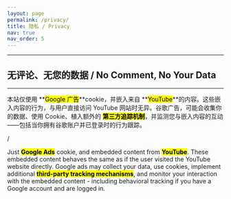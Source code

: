 ```yaml
---
layout: page
permalink: /privacy/
title: 隐私 / Privacy
nav: true
nav_order: 5
---
```


---

## 无评论、无您的数据 / No Comment, No Your Data

---

本站仅使用 **<mark>Google 广告</mark>**cookie，并嵌入来自 **<mark>YouTube</mark>**的内容。这些嵌入内容的行为，与用户直接访问 YouTube 网站时无异。谷歌广告，可能会收集你的数据、使用 Cookie、植入额外的 **<mark>第三方追踪机制</mark>**，并监测您与嵌入内容的互动——包括当你拥有谷歌账户并已登录时的行为跟踪。

/

Just **<mark>Google Ads</mark>** cookie, and embedded content from **<mark>YouTube</mark>**. These embedded content behaves the same as if the user visited the YouTube website directly. Google ads may collect your data, use cookies, implement additional **<mark>third-party tracking mechanisms</mark>**, and monitor your interaction with the embedded content - including behavioral tracking if you have a Google account and are logged in.
